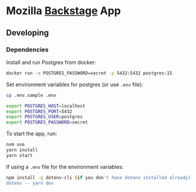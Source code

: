 # Mozilla [Backstage](https://backstage.io) App

## Developing

### Dependencies

Install and run Postgres from docker:

```sh
docker run -e POSTGRES_PASSWORD=secret -p 5432:5432 postgres:15
```

Set environment variables for postgres (or use `.env` file):

```sh
cp .env.sample .env

export POSTGRES_HOST=localhost
export POSTGRES_PORT=5432
export POSTGRES_USER=postgres
export POSTGRES_PASSWORD=secret
```

To start the app, run:

```sh
nvm use
yarn install
yarn start
```

If using a `.env` file for the environment variables:

```sh
npm install -g dotenv-cli (if you don't have dotenv installed already)
dotenv -- yarn dev
```
